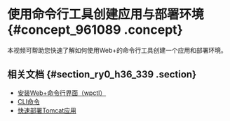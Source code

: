 # 使用命令行工具创建应用与部署环境 {#concept_961089 .concept}

本视频可帮助您快速了解如何使用Web+的命令行工具创建一个应用和部署环境。

  

## 相关文档 {#section_ry0_h36_339 .section}

-   [安装Web+命令行界面（wpctl）](../DNICMS19100639/ZH-CN_TP_161244_V1.dita)
-   [CLI命令](../DNICMS19100639/ZH-CN_TP_161078_V2.dita)
-   [快速部署Tomcat应用](../DNWEBX19101699/ZH-CN_TP_217610_V2.dita)

